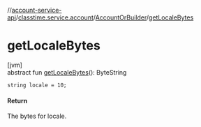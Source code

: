 //[account-service-api](../../../index.md)/[classtime.service.account](../index.md)/[AccountOrBuilder](index.md)/[getLocaleBytes](get-locale-bytes.md)

# getLocaleBytes

[jvm]\
abstract fun [getLocaleBytes](get-locale-bytes.md)(): ByteString

`string locale = 10;`

#### Return

The bytes for locale.
